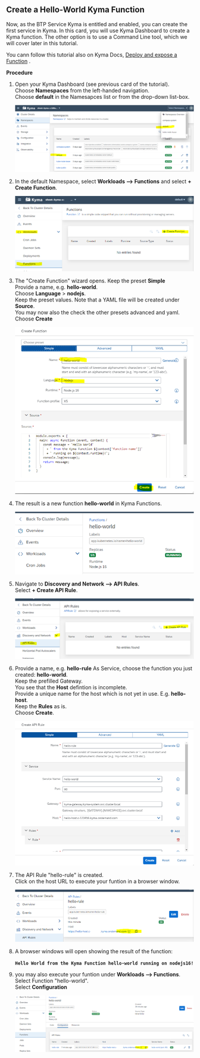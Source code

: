 ## Create a Hello-World Kyma Function

Now, as the BTP Service Kyma is entitled and enabled, you can create the first service in Kyma.
In this card, you will use Kyma Dashboard to create a Kyma function. 
The other option is to use a Command Line tool, which we will cover later in this tutorial.

You cann follow this tutorial also on Kyma Docs, [Deploy and expose a Function](https://kyma-project.io/docs/kyma/latest/02-get-started/02-deploy-expose-function/) .

**Procedure**


1. Open your Kyma Dashboard (see previous card of the tutorial). <br>
   Choose **Namespaces** from the left-handed navigation. <br>
   Choose **default** in the Namesapces list or from the drop-down list-box. <br>
    
   ![](images/3_1_kyma_namespace.png)

2. In the default Namespace, select **Workloads --> Functions** and select **+ Create Function**.

   ![](images/3_2_kyma_function_1.png)

3. The "Create Function" wizard opens. Keep the preset **Simple**<br>
   Provide a name, e.g. **hello-world**. <br>
   Choose **Language** > **nodejs**. <br>
   Keep the preset values. Note that a YAML file will be created under **Source**.  <br>
   You may now also the check the other presets advanced and yaml.  <br>
   Choose **Create**

   ![](images/3_2_kyma_function_2.png)

4. The result is a new function **hello-world** in Kyma Functions.

   ![](images/3_2_kyma_function_3.png)

5. Navigate to **Discovery and Network --> API Rules**.  <br>
   Select **+ Create API Rule**.

   ![](images/3_3_kyma_api_1.png)
   
6. Provide a name, e.g. **hello-rule**
   As Service, choose the function you just created: **hello-world**.  <br>
   Keep the prefilled Gateway.  <br>
   You see that the **Host** defintion is incomplete.  <br>
   Provide a unique name for the host which is not yet in use. E.g. **hello-host**.   <br>
   Keep the **Rules** as is. <br>
   Choose **Create**.
      
   ![](images/3_3_kyma_api_3.png)

7. The API Rule "hello-rule" is created. <br>
   Click on the host URL to execute your funtion in a browser window.

   ![](images/3_3_kyma_api_4.png)
   
8. A browser windows will open showing the result of the function:

   **`Hello World from the Kyma Function hello-world running on nodejs16!`**
      
9. you may also execute your funtion under **Workloads --> Functions**. Select Function "hello-world". <br>
   Select **Configuration**
      
   ![](images/3_3_kyma_api_5.png)
